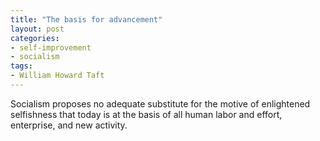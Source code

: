 ```yaml
---
title: "The basis for advancement"
layout: post
categories:
- self-improvement
- socialism
tags:
- William Howard Taft
---
```


Socialism proposes no adequate substitute for the motive of enlightened selfishness that today is at the basis of all human labor and effort, enterprise, and new activity.